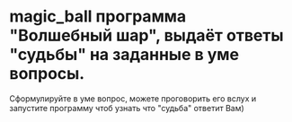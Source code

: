 # magic_ball программа "Волшебный шар", выдаёт ответы "судьбы" на заданные в уме вопросы. 
Сформулируйте в уме вопрос, можете проговорить его вслух и запустите программу чтоб узнать что "судьба" ответит Вам)
